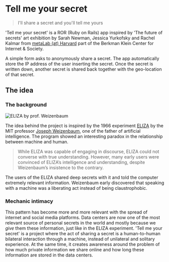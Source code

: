 # Tell me your secret

> I'll share a secret and you'll tell me yours

'Tell me your secret' is a ROR (Ruby on Rails) app inspired by 'The future of secrets' art exhibition by Sarah Newman, Jessica Yurkofsky and Rachel Kalmar from [metaLab (at) Harvard](https://metalabharvard.github.io/) part of the Berkman Klein Center for Internet & Society.

A simple form asks to anonymously share a secret. The app automatically store the IP address of the user inserting the secret.
Once the secret is written down, another secret is shared back together with the geo-location of that secret.

## The idea
### The background
![ELIZA by prof. Weizenbaum](https://upload.wikimedia.org/wikipedia/commons/4/4e/ELIZA_conversation.jpg)


The idea behind the project is inspired by the 1966 experiment [ELIZA](https://en.wikipedia.org/wiki/ELIZA) by the MIT professor [Joseph Weizenbaum](https://en.wikipedia.org/wiki/Joseph_Weizenbaum), one of the father of artificial intelligence. The program showed an interesting paradox in the relationship between machine and human.

> While ELIZA was capable of engaging in discourse, ELIZA could not converse with true understanding. However, many early users were convinced of ELIZA’s intelligence and understanding, despite Weizenbaum’s insistence to the contrary.

The users of the ELIZA shared deep secrets with it and told the computer extremely relevant information. Weizenbaum early discovered that speaking with a machine was a liberating act instead of being claustrophobic.

### Mechanic intimacy
This pattern has become more and more relevant with the spread of internet and social media platforms. Data centers are now one of the most relevant source of personal secrets in the world and mostly because we *give* them these information, just like in the ELIZA experiment.
'Tell me your secret' is a project where the act of sharing a secret is a human-to-human bilateral interaction through a machine, instead of unilateral and solitary experience.
At the same time, it creates awareness around the problem of how much private information we share online and how long these information are stored in the data centers.
